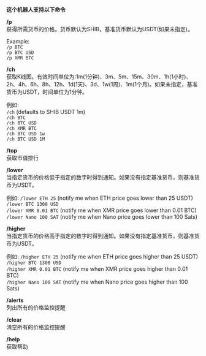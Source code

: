 **这个机器人支持以下命令**

**/p**  
获得所需货币的价格。货币默认为SHIB，基准货币默认为USDT(如果未指定)。

Example:  
`/p BTC`  
`/p BTC USD`  
`/p XMR BTC`  
    
**/ch**  
获取K线图。有效时间单位为:1m(1分钟)、3m、5m、15m、30m、1h(1小时)、2h、4h、6h、8h、12h、1d(1天)、3d、1w(1周)、1m(1个月)。如果未指定，基准货币为USDT，时间单位为1分钟。

例如:  
`/ch` (defaults to SHIB USDT 1m)  
`/ch BTC`  
`/ch BTC USD`  
`/ch XMR BTC`  
`/ch BTC USD 1w`  
`/ch BTC USD 1M`

**/top**  
获取市值排行

**/lower**  
当指定货币的价格低于指定的数字时得到通知。如果没有指定基准货币，则基准货币为USDT。

例如:
`/lower ETH 25` (notify me when ETH price goes lower than 25 USDT)  
`/lower BTC 1300 USD`  
`/lower XMR 0.01 BTC` (notify me when XMR price goes lower than 0.01 BTC)  
`/lower Nano 100 SAT` (notify me when Nano price goes lower than 100 Sats)  

**/higher**  
当指定货币的价格高于指定的数字时得到通知。如果没有指定基准货币，则基准货币为USDT。

例如:
`/higher ETH 25` (notify me when ETH price goes higher than 25 USDT)  
`/higher BTC 1300 USD`  
`/higher XMR 0.01 BTC` (notify me when XMR price goes higher than 0.01 BTC)  
`/higher Nano 100 SAT` (notify me when Nano price goes higher than 100 Sats)  

**/alerts**  
列出所有的价格监控提醒

**/clear**  
清空所有的价格监控提醒

**/help**  
获取帮助